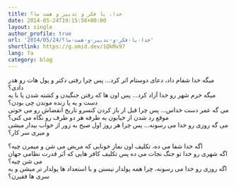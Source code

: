 ```yaml
---
title: خدا، یا فکر و تدبیر و همت ما؟
date: 2014-05-24T19:15:58+00:00
layout: single
author_profile: true
url: '2014/05/24/خدا-یا-فکر-و-تدبیر-و-همت-ما؟'
shortlink: https://g.omid.dev/1QkMv97
lang: fa
category: blog
---
```

میگه خدا شفام داد، دعای دوستام اثر کرد… پس چرا رفتی دکتر و پول هات رو هدر دادی؟  
میگه خرم شهر رو خدا آزاد کرد… پس اون ها که رفتن جنگیدن و کشته شدن یا با یه دست و یه پا زنده موندن چی بودن؟  
می گه عمر دست خداس… پس چرا قبل از باز کردن کنسرو تاریخ انقضاش رو می خونی موقع رد شدن از خیابون یه طرفه هر دو طرف رو نگاه می کنی؟  
می گه روزی رو خدا می رسونه… پس چرا هر روز اول صبح به زور از خواب بیدار میشی و میری سر کار؟

اگه خدا شفا می ده، تکلیف اون نماز خونایی که مریض می شن و میمرن چیه؟  
اگه شهری رو خدا تو جنگ نجات می ده پس تکلیف کافر هایی که اَبَر قدرت نظامی جهان می شن چیه؟  
اگه روزی رو خدا می رسونه، چرا همه پولدار نیستن و با استعداد ها پولدار تر میشن و یه سری ها فقیرن؟